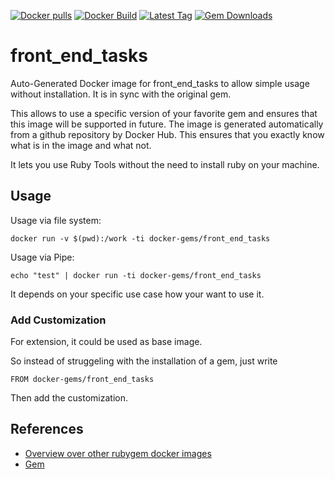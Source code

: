 [![Docker pulls](https://img.shields.io/docker/pulls/rubygem/front_end_tasks.svg)](https://hub.docker.com/r/rubygem/front_end_tasks/)
[![Docker Build](https://img.shields.io/docker/automated/rubygem/front_end_tasks.svg)](https://hub.docker.com/r/rubygem/front_end_tasks/)
[![Latest Tag](https://img.shields.io/github/tag/docker-rubygem/front_end_tasks.svg)](https://hub.docker.com/r/rubygem/front_end_tasks/)
[![Gem Downloads](https://img.shields.io/gem/dt/front_end_tasks.svg)](https://rubygems.org/gems/front_end_tasks/)
# front_end_tasks

Auto-Generated Docker image for front_end_tasks to allow simple usage without installation.
It is in sync with the original gem.

This allows to use a specific version of your favorite gem and ensures that this image will be supported in future.
The image is generated automatically from a github repository by Docker Hub.
This ensures that you exactly know what is in the image and what not.

It lets you use Ruby Tools without the need to install ruby on your machine.

## Usage

Usage via file system:

`docker run -v $(pwd):/work -ti docker-gems/front_end_tasks`

Usage via Pipe:

`echo "test" | docker run -ti docker-gems/front_end_tasks`

It depends on your specific use case how your want to use it.

### Add Customization

For extension, it could be used as base image.

So instead of struggeling with the installation of a gem, just write

`FROM docker-gems/front_end_tasks`

Then add the customization.

## References

 - [Overview over other rubygem docker images](https://github.com/thinkbot/docker-rubygem)
 - [Gem](https://rubygems.org/gems/front_end_tasks/)
